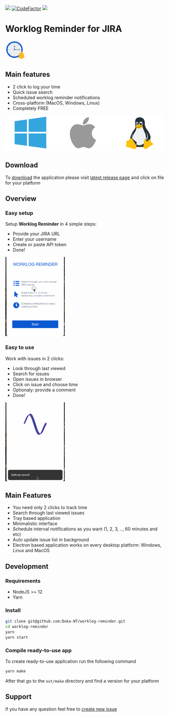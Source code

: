 <p align="left">
  <a href="https://circleci.com/gh/Doka-NT/worklog-reminder/tree/main"><img src="https://circleci.com/gh/Doka-NT/worklog-reminder/tree/main.svg?style=svg"/></a>
  <a href="https://www.codefactor.io/repository/github/doka-nt/worklog-reminder"><img src="https://www.codefactor.io/repository/github/doka-nt/worklog-reminder/badge" alt="CodeFactor" /></a>
  <a href="https://codeclimate.com/github/Doka-NT/worklog-reminder/maintainability"><img src="https://api.codeclimate.com/v1/badges/b4adc73b9d1510cddb63/maintainability" /></a>
</p>

# Worklog Reminder for JIRA
<img src="./static/appIconColored.png" height="64"/><br/>
## Main features
- 2 click to log your time
- Quick issue search
- Scheduled worklog reminder notifications
- Cross-platform (MacOS, Windows, Linux)
- Completely FREE

<a href="https://github.com/Doka-NT/worklog-reminder/releases/latest">
  <img src="./docs/images/platforms.png"/>  
</a>

## Download

To [download](https://github.com/Doka-NT/worklog-reminder/releases) the application please visit [latest release page](https://github.com/Doka-NT/worklog-reminder/releases) and click on file for your platform

## Overview

### Easy setup

Setup **Worklog Reminder** in 4 simple steps:

<ul>
  <li>Provide your JIRA URL</li>
  <li>Enter your username</li>
  <li>Create or paste API token</li>
  <li>Done!</li>
</ul>
<img src="./docs/images/welcome-screen.gif" height="250"/>

### Easy to use

Work with issues in 2 clicks:

<ul>
  <li>Look through last viewed</li>
  <li>Search for issues</li>
  <li>Open issues in browser</li>
  <li>Click on issue and choose time</li>
  <li>Optionaly: provide a comment</li>
  <li>Done!</li>
</ul>
<img src="./docs/images/issues-screen.gif" height="250"/>

## Main Features

- You need only 2 clicks to track time
- Search through last viewed issues
- Tray based application
- Minimalistic interface
- Schedule interval notifications as you want (1, 2, 3, .., 60 minutes and etc)
- Auto update issue list in background
- Electron based application works on every desktop platform: Windows, Linux and MacOS

## Development

### Requirements

- NodeJS >= 12
- Yarn

### Install

```bash
git clone git@github.com:Doka-NT/worklog-reminder.git
cd worklog-reminder
yarn
yarn start
```

### Compile ready-to-use app

To create ready-to-use application run the following command

```bash
yarn make
```

After that go to the `out/make` directory and find a version for your platform

## Support

If you have any question feel free to [create new issue](https://github.com/Doka-NT/worklog-reminder/issues/new)
